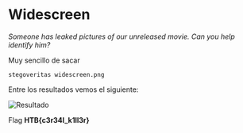 # Widescreen
*Someone has leaked pictures of our unreleased movie. Can you help identify him?*

Muy sencillo de sacar
```
stegoveritas widescreen.png
```
Entre los resultados vemos el siguiente:

![Resultado](https://raw.githubusercontent.com/srbleu/Writeups-en-MarkDown/master/HTB/Steganography/Photos/widescreen.png)

Flag **HTB{c3r34l_k1ll3r}**
